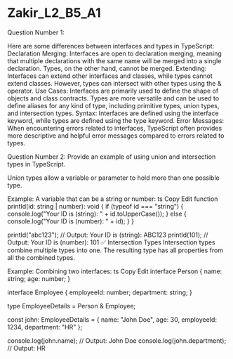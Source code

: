 # Zakir_L2_B5_A1

Question Number 1:

Here are some differences between interfaces and types in TypeScript:
Declaration Merging:
Interfaces are open to declaration merging, meaning that multiple declarations with the same name will be merged into a single declaration. Types, on the other hand, cannot be merged.
Extending:
Interfaces can extend other interfaces and classes, while types cannot extend classes. However, types can intersect with other types using the & operator.
Use Cases:
Interfaces are primarily used to define the shape of objects and class contracts. Types are more versatile and can be used to define aliases for any kind of type, including primitive types, union types, and intersection types.
Syntax:
Interfaces are defined using the interface keyword, while types are defined using the type keyword.
Error Messages:
When encountering errors related to interfaces, TypeScript often provides more descriptive and helpful error messages compared to errors related to types.



Question Number 2:
Provide an example of using union and intersection types in TypeScript.

Union types allow a variable or parameter to hold more than one possible type.

Example: A variable that can be a string or number:
ts
Copy
Edit
function printId(id: string | number): void {
  if (typeof id === "string") {
    console.log("Your ID is (string): " + id.toUpperCase());
  } else {
    console.log("Your ID is (number): " + id);
  }
}

printId("abc123");  // Output: Your ID is (string): ABC123
printId(101);       // Output: Your ID is (number): 101
✅ Intersection Types
Intersection types combine multiple types into one. The resulting type has all properties from all the combined types.

Example: Combining two interfaces:
ts
Copy
Edit
interface Person {
  name: string;
  age: number;
}

interface Employee {
  employeeId: number;
  department: string;
}

type EmployeeDetails = Person & Employee;

const john: EmployeeDetails = {
  name: "John Doe",
  age: 30,
  employeeId: 1234,
  department: "HR"
};

console.log(john.name);        // Output: John Doe
console.log(john.department);  // Output: HR


